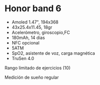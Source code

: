 # Honor band 6

* Amoled 1.47", 194x368
* 43x25.4x11.45, 18gr
* Acelerómetro, giroscopio,FC
* 180mAh, 14 dias
* NFC opcional
* 5ATM
* SpO2, asistente de voz, carga magnética
* TruSen 4.0

Rango limitado de ejercicios (10)

Medición de sueño regular 

